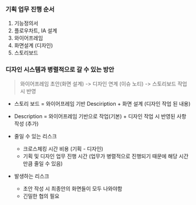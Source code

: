 ### 기획 업무 진행 순서

1. 기능정의서
2. 플로우차트, IA 설계
3. 와이어프레임
4. 화면설계 (디자인)
5. 스토리보드

### 디자인 시스템과 병렬적으로 갈 수 있는 방안

> 와이어프레임 초안(화면 설계) -> 디자인 연계 (이슈 노티) -> 스토리보드 작업 시 반영

- 스토리 보드 = 와이어프레임 기반 Desciription + 화면 설계 (디자인 작업 된 내용)
- Description = 와이어프레임 기반으로 작업(기본) + 디자인 작업 시 반영된 사항 작성 (추가)

- 줄일 수 있는 리스크
    - 크로스체킹 시간 비용 (기획 - 디자인)
    - 기획 및 디자인 업무 진행 시간 (업무가 병렬적으로 진행되기 때문에 해당 시간만큼 줄일 수 있음)
- 발생하는 리스크
    - 초안 작성 시 최종안의 화면들이 모두 나와야함
    - 긴밀한 협의 필요




